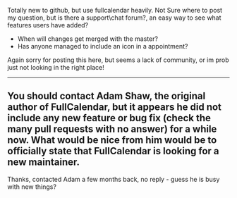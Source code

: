 Totally new to github, but use fullcalendar heavily.
Not Sure where to post my question, but is there a support\chat forum?, an easy way to see what features users have added?
- When will changes get merged with the master?
- Has anyone managed to include an icon in a appointment?

Again sorry for posting this here, but seems a lack of community, or im prob just not looking in the right place!

---
You should contact Adam Shaw, the original author of FullCalendar, but it appears he did not include any new feature or bug fix (check the many pull requests with no answer) for a while now.
What would be nice from him would be to officially state that FullCalendar is looking for a new maintainer.
---
Thanks, contacted Adam a few months back, no reply - guess he is busy with new things?